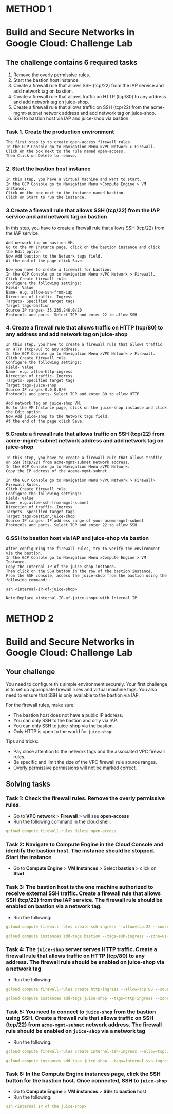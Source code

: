# METHOD 1
# Build and Secure Networks in Google Cloud: Challenge Lab

## The challenge contains 6 required tasks
1. Remove the overly permissive rules.
2. Start the bastion host instance.
3. Create a firewall rule that allows SSH (tcp/22) from the IAP service and add network tag on bastion.
4. Create a firewall rule that allows traffic on HTTP (tcp/80) to any address and add network tag on juice-shop.
5. Create a firewall rule that allows traffic on SSH (tcp/22) from the acme-mgmt-subnet network address and add network tag on juice-shop.
6. SSH to bastion host via IAP and juice-shop via bastion. 

### Task 1. Create the production environment
    The first step is to create open-access firewall rules.
    In the GCP Console go to Navigation Menu >VPC Network > Firewall.
    Click on the box next to the rule named open-access.
    Then Click on Delete to remove.
    
### 2. Start the bastion host instance
    In this step, you have a virtual machine and want to start.
    In the GCP Console go to Navigation Menu >Compute Engine > VM Instance.
    Click on the box next to the instance named bastion.
    Click on Start to run the instance.
    
### 3.Create a firewall rule that allows SSH (tcp/22) from the IAP service and add network tag on bastion
In this step, you have to create a firewall rule that allows SSH (tcp/22) from the IAP service.

    Add network tag on bastion VM.
    Go to the VM Instance page, click on the bastion instance and click the Edit option
    Now Add bastion to the Network tags field.
    At the end of the page click Save.
    
    Now you have to create a firewall for bastion:
    In the GCP Console go to Navigation Menu >VPC Network > Firewall.
    Click Create firewall rule.
    Configure the following settings:
    Field- Value
    Name- e.g. allow-ssh-from-iap
    Direction of traffic- Ingress
    Targets- Specified target tags
    Target tags-bastion
    Source IP ranges- 35.235.240.0/20
    Protocols and ports- Select TCP and enter 22 to allow SSH
    
### 4. Create a firewall rule that allows traffic on HTTP (tcp/80) to any address and add network tag on juice-shop
    In this step, you have to create a firewall rule that allows traffic on HTTP (tcp/80) to any address.
    In the GCP Console go to Navigation Menu >VPC Network > Firewall.
    Click Create firewall rule.
    Configure the following settings:
    Field- Value
    Name- e.g. allow-http-ingress
    Direction of traffic- Ingress
    Targets- Specified target tags
    Target tags-juice-shop
    Source IP ranges-0.0.0.0/0
    Protocols and ports- Select TCP and enter 80 to allow HTTP
    
    Add network tag on juice-shop VM.
    Go to the VM Instance page, click on the juice-shop instance and click the Edit option
    Now Add juice-shop to the Network tags field.
    At the end of the page click Save.
    
### 5.Create a firewall rule that allows traffic on SSH (tcp/22) from acme-mgmt-subnet network address and add network tag on juice-shop

    In this step, you have to create a firewall rule that allows traffic on SSH (tcp/22) from acme-mgmt-subnet network address.
    In the GCP Console go to Navigation Menu >VPC Network.
    Copy the IP address of the aceme-mgmt-subnet.
    
    In the GCP Console go to Navigation Menu >VPC Network > Firewall> Firewall Rules.
    Click Create firewall rule.
    Configure the following settings:
    Field- Value
    Name- e.g.allow-ssh-from-mgmt-subnet
    Direction of traffic- Ingress
    Targets- Specified target tags
    Target tags-bastion,juice-shop
    Source IP ranges- IP address range of your aceme-mgmt-subnet
    Protocols and ports- Select TCP and enter 22 to allow SSH.

### 6.SSH to bastion host via IAP and juice-shop via bastion

    After configuring the firewall rules, try to verify the environment via the bastion.
    In the GCP Console go to Navigation Menu >Compute Engine > VM Instance.
    Copy the Internal IP of the juice-shop instance.
    Then click on the SSH button in the row of the bastion instance.
    From the SSH console, access the juice-shop from the bastion using the following command:

    ssh <internal-IP-of-juice-shop>
    
    Note:Replace <internal-IP-of-juice-shop> with Internal IP





# METHOD 2




# Build and Secure Networks in Google Cloud: Challenge Lab



## Your challenge

You need to configure this simple environment securely. Your first challenge is to set up appropriate firewall rules and virtual machine tags. You also need to ensure that SSH is only available to the bastion via IAP.

For the firewall rules, make sure:

- The bastion host does not have a public IP address.
- You can only SSH to the bastion and only via IAP.
- You can only SSH to juice-shop via the bastion.
- Only HTTP is open to the world for `juice-shop`.

Tips and tricks:

- Pay close attention to the network tags and the associated VPC firewall rules.
- Be specific and limit the size of the VPC firewall rule source ranges.
- Overly permissive permissions will not be marked correct.

## Solving tasks

### Task 1: Check the firewall rules. Remove the overly permissive rules.

* Go to **VPC network** > **Firewall** > will see **open-access**
* Run the following command in the cloud shell:

```yaml
gcloud compute firewall-rules delete open-access
```

### Task 2: Navigate to Compute Engine in the Cloud Console and identify the bastion host. The instance should be stopped. Start the instance

* Go to **Compute Engine**  > **VM Instances** > Select **bastion** > click on **Start**

### Task 3: The bastion host is the one machine authorized to receive external SSH traffic. Create a firewall rule that allows SSH (tcp/22) from the IAP service. The firewall rule should be enabled on bastion via a network tag.

* Run the following:

```yaml
gcloud compute firewall-rules create ssh-ingress --allow=tcp:22 --source-ranges 35.235.240.0/20 --target-tags ssh-ingress --network acme-vpc

gcloud compute instances add-tags bastion --tags=ssh-ingress --zone=us-central1-b
```

### Task 4: The `juice-shop` server serves HTTP traffic. Create a firewall rule that allows traffic on HTTP (tcp/80) to any address. The firewall rule should be enabled on juice-shop via a network tag

- Run the following:

```yaml
gcloud compute firewall-rules create http-ingress --allow=tcp:80 --source-ranges 0.0.0.0/0 --target-tags http-ingress --network acme-vpc

gcloud compute instances add-tags juice-shop --tags=http-ingress --zone=us-central1-b
```

### Task 5: You need to connect to `juice-shop` from the bastion using SSH. Create a firewall rule that allows traffic on SSH (tcp/22) from `acme-mgmt-subnet` network address. The firewall rule should be enabled on `juice-shop` via a network tag

* Run the following:

```yaml
gcloud compute firewall-rules create internal-ssh-ingress --allow=tcp:22 --source-ranges 192.168.10.0/24 --target-tags internal-ssh-ingress --network acme-vpc

gcloud compute instances add-tags juice-shop --tags=internal-ssh-ingress --zone=us-central1-b
```

### Task 6: In the Compute Engine instances page, click the SSH button for the bastion host. Once connected, SSH to `juice-shop`

* Go to **Compute Engine** > **VM instances** > **SSH** to **bastion** host
* Run the following:

```yaml
ssh <internal IP of the juice-shop>
```
